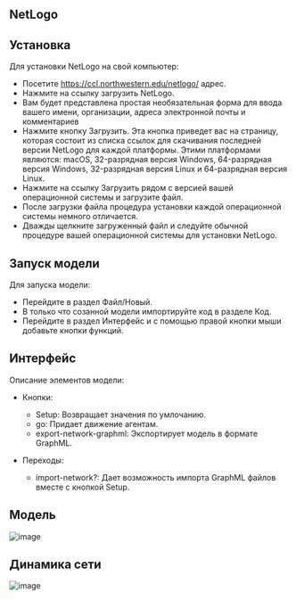 ## NetLogo 



## Установка
 
 Для установки NetLogo на свой компьютер: 

-  Посетите  https://ccl.northwestern.edu/netlogo/ адрес.
-  Нажмите на ссылку  загрузить NetLogo.
-  Вам будет представлена простая необязательная форма для ввода вашего имени, организации, адреса электронной почты и комментариев
-  Нажмите кнопку Загрузить. Эта кнопка приведет вас на страницу, которая состоит из списка ссылок для скачивания последней версии NetLogo для каждой платформы. Этими платформами являются: macOS, 32-разрядная версия Windows, 64-разрядная версия Windows, 32-разрядная версия Linux и 64-разрядная версия Linux.
-  Нажмите на ссылку Загрузить рядом с версией вашей операционной системы и загрузите файл.
-  После загрузки файла процедура установки каждой операционной системы немного отличается.
-  Дважды щелкните загруженный файл и следуйте обычной процедуре вашей операционной системы для установки NetLogo.


## Запуск модели

Для запуска модели:

- Перейдите в раздел Файл/Новый. 
- В только что созанной модели импортируйте код в разделе Код.
- Перейдите в раздел Интерфейс и с помощью правой кнопки мыши добавьте кнопки функций.

## Интерфейс

Описание элементов модели:

- Кнопки: 

    - Setup: Возвращает значения по умлочанию.
    - go: Придает движение агентам.
    - export-network-graphml: Экспортирует модель в формате GraphML.


- Переходы:
    - import-network?: Дает возможность импорта GraphML файлов вместе с кнопкой Setup.

## Модель
![image](https://github.com/Onevalerione/Dorosh-Valeriy-Projects/assets/90389948/8870750a-d816-4360-bc48-e9ea46b07387)

## Динамика сети
![image](https://github.com/Onevalerione/Dorosh-Valeriy-Projects/assets/90389948/c4de29ef-04f0-4687-b110-17ebb171649d)






